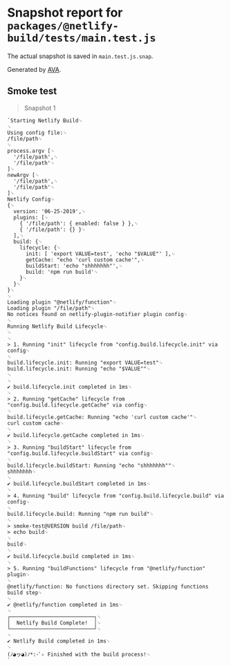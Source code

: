 # Snapshot report for `packages/@netlify-build/tests/main.test.js`

The actual snapshot is saved in `main.test.js.snap`.

Generated by [AVA](https://ava.li).

## Smoke test

> Snapshot 1

    `Starting Netlify Build␊
    ␊
    Using config file:␊
    /file/path␊
    ␊
    process.argv [␊
      '/file/path',␊
      '/file/path'␊
    ]␊
    newArgv [␊
      '/file/path',␊
      '/file/path'␊
    ]␊
    Netlify Config␊
    {␊
      version: '06-25-2019',␊
      plugins: [␊
        { '/file/path': { enabled: false } },␊
        { '/file/path': {} }␊
      ],␊
      build: {␊
        lifecycle: {␊
          init: [ 'export VALUE=test', 'echo "$VALUE"' ],␊
          getCache: "echo 'curl custom cache'",␊
          buildStart: 'echo "shhhhhhh"',␊
          build: 'npm run build'␊
        }␊
      }␊
    }␊
    ␊
    Loading plugin "@netlify/function"␊
    Loading plugin "/file/path"␊
    No notices found on netlify-plugin-notifier plugin config␊
    ␊
    Running Netlify Build Lifecycle␊
    ␊
    ␊
    > 1. Running "init" lifecycle from "config.build.lifecycle.init" via config␊
    ␊
    build.lifecycle.init: Running "export VALUE=test"␊
    build.lifecycle.init: Running "echo "$VALUE""␊
    ␊
    ␊
    ✔ build.lifecycle.init completed in 1ms␊
    ␊
    > 2. Running "getCache" lifecycle from "config.build.lifecycle.getCache" via config␊
    ␊
    build.lifecycle.getCache: Running "echo 'curl custom cache'"␊
    curl custom cache␊
    ␊
    ✔ build.lifecycle.getCache completed in 1ms␊
    ␊
    > 3. Running "buildStart" lifecycle from "config.build.lifecycle.buildStart" via config␊
    ␊
    build.lifecycle.buildStart: Running "echo "shhhhhhh""␊
    shhhhhhh␊
    ␊
    ✔ build.lifecycle.buildStart completed in 1ms␊
    ␊
    > 4. Running "build" lifecycle from "config.build.lifecycle.build" via config␊
    ␊
    build.lifecycle.build: Running "npm run build"␊
    ␊
    > smoke-test@VERSION build /file/path␊
    > echo build␊
    ␊
    build␊
    ␊
    ✔ build.lifecycle.build completed in 1ms␊
    ␊
    > 5. Running "buildFunctions" lifecycle from "@netlify/function" plugin␊
    ␊
    @netlify/function: No functions directory set. Skipping functions build step␊
    ␊
    ✔ @netlify/function completed in 1ms␊
    ␊
    ┌───────────────────────────┐␊
    │  Netlify Build Complete!  │␊
    └───────────────────────────┘␊
    ␊
    ✔ Netlify Build completed in 1ms␊
    ␊
    (ﾉ◕ヮ◕)ﾉ*:･ﾟ✧ Finished with the build process!␊
    `
